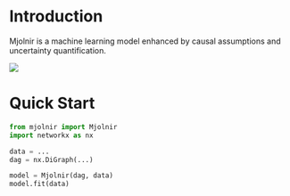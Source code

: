# Introduction

Mjolnir is a machine learning model enhanced by causal assumptions and uncertainty quantification.

![](assets/thor.jpg)

# Quick Start

```python
from mjolnir import Mjolnir
import networkx as nx

data = ...
dag = nx.DiGraph(...)

model = Mjolnir(dag, data)
model.fit(data)
```
